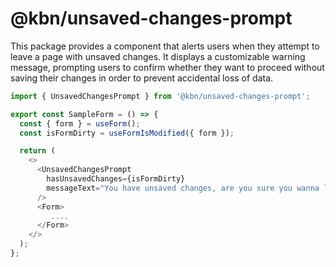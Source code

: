 # @kbn/unsaved-changes-prompt

This package provides a component that alerts users when they attempt to leave a
page with unsaved changes. It displays a customizable warning message, prompting
users to confirm whether they want to proceed without saving their changes in order
to prevent accidental loss of data.

```typescript
import { UnsavedChangesPrompt } from '@kbn/unsaved-changes-prompt';

export const SampleForm = () => {
  const { form } = useForm();
  const isFormDirty = useFormIsModified({ form });

  return (
    <>
      <UnsavedChangesPrompt
        hasUnsavedChanges={isFormDirty}
        messageText="You have unsaved changes, are you sure you wanna leave?"
      />
      <Form>
         ....
      </Form>
    </>
  );
};
```

